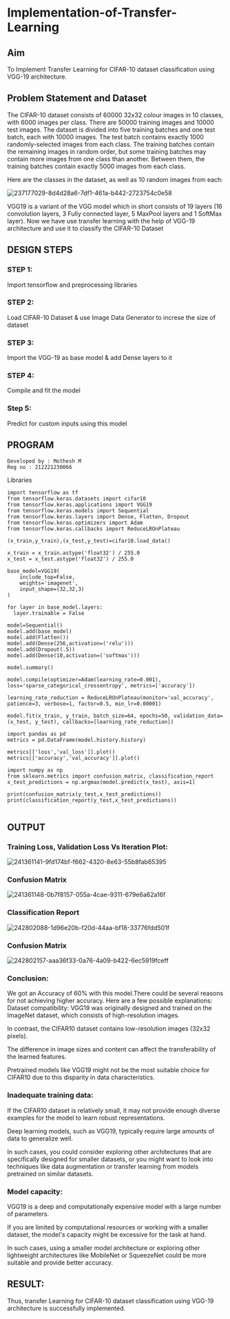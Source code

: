 # Implementation-of-Transfer-Learning
## Aim
To Implement Transfer Learning for CIFAR-10 dataset classification using VGG-19 architecture.
## Problem Statement and Dataset
The CIFAR-10 dataset consists of 60000 32x32 colour images in 10 classes, with 6000 images per class. There are 50000 training images and 10000 test images.
The dataset is divided into five training batches and one test batch, each with 10000 images. The test batch contains exactly 1000 randomly-selected images from each class. The training batches contain the remaining images in random order, but some training batches may contain more images from one class than another. Between them, the training batches contain exactly 5000 images from each class.

Here are the classes in the dataset, as well as 10 random images from each:

![237177029-8d4d28a6-7df1-461a-b442-2723754c0e58](https://github.com/vidyaneela/Implementation-of-Transfer-Learning/assets/94169318/0c867e5a-02f9-4e55-b90e-0f50b649c456)

VGG19 is a variant of the VGG model which in short consists of 19 layers (16 convolution layers, 3 Fully connected layer, 5 MaxPool layers and 1 SoftMax layer).
Now we have use transfer learning with the help of VGG-19 architecture and use it to classify the CIFAR-10 Dataset


## DESIGN STEPS
### STEP 1:

Import tensorflow and preprocessing libraries

### STEP 2:

Load CIFAR-10 Dataset & use Image Data Generator to increse the size of dataset

### STEP 3:

Import the VGG-19 as base model & add Dense layers to it

### STEP 4:

Compile and fit the model

### Step 5:

Predict for custom inputs using this model

## PROGRAM
```
Developed by : Mothesh M
Reg no : 212221230066
```
Libraries
```
import tensorflow as tf
from tensorflow.keras.datasets import cifar10
from tensorflow.keras.applications import VGG19
from tensorflow.keras.models import Sequential
from tensorflow.keras.layers import Dense, Flatten, Dropout
from tensorflow.keras.optimizers import Adam
from tensorflow.keras.callbacks import ReduceLROnPlateau

(x_train,y_train),(x_test,y_test)=cifar10.load_data()

x_train = x_train.astype('float32') / 255.0
x_test = x_test.astype('float32') / 255.0

base_model=VGG19(
    include_top=False,
    weights='imagenet',
    input_shape=(32,32,3)
)

for layer in base_model.layers:
  layer.trainable = False

model=Sequential()
model.add(base_model)
model.add(Flatten())
model.add(Dense(256,activation=('relu')))
model.add(Dropout(.5))
model.add(Dense(10,activation=('softmax')))

model.summary()

model.compile(optimizer=Adam(learning_rate=0.001), loss='sparse_categorical_crossentropy', metrics=['accuracy'])

learning_rate_reduction = ReduceLROnPlateau(monitor='val_accuracy', patience=3, verbose=1, factor=0.5, min_lr=0.00001)

model.fit(x_train, y_train, batch_size=64, epochs=50, validation_data=(x_test, y_test), callbacks=[learning_rate_reduction])

import pandas as pd
metrics = pd.DataFrame(model.history.history)

metrics[['loss','val_loss']].plot()
metrics[['accuracy','val_accuracy']].plot()

import numpy as np
from sklearn.metrics import confusion_matrix, classification_report
x_test_predictions = np.argmax(model.predict(x_test), axis=1)

print(confusion_matrix(y_test,x_test_predictions))
print(classification_report(y_test,x_test_predictions))


```

## OUTPUT
### Training Loss, Validation Loss Vs Iteration Plot:

![241361141-9fd174bf-f662-4320-8e63-55b8fab65395](https://github.com/vidyaneela/Implementation-of-Transfer-Learning/assets/94169318/9835def3-c786-4566-a7b0-9848c5715182)



### Confusion Matrix

![241361148-0b7f8157-055a-4cae-9311-679e6a62a16f](https://github.com/vidyaneela/Implementation-of-Transfer-Learning/assets/94169318/396ad930-1907-4b1b-8f8e-5d96553e303a)

### Classification Report

![242802088-1d96e20b-f20d-44aa-bf18-33776fdd501f](https://github.com/vidyaneela/Implementation-of-Transfer-Learning/assets/94169318/0b64e413-4f76-4ba3-aa9c-b2d7604bf837)

### Confusion Matrix

![242802157-aaa36f33-0a76-4a09-b422-6ec5919fceff](https://github.com/vidyaneela/Implementation-of-Transfer-Learning/assets/94169318/8589a21f-3b81-4443-a42b-6a0726375891)

### Conclusion:
We got an Accuracy of 60% with this model.There could be several reasons for not achieving higher accuracy. Here are a few possible explanations: Dataset compatibility: VGG19 was originally designed and trained on the ImageNet dataset, which consists of high-resolution images.

In contrast, the CIFAR10 dataset contains low-resolution images (32x32 pixels).

The difference in image sizes and content can affect the transferability of the learned features.

Pretrained models like VGG19 might not be the most suitable choice for CIFAR10 due to this disparity in data characteristics.

### Inadequate training data:
If the CIFAR10 dataset is relatively small, it may not provide enough diverse examples for the model to learn robust representations.

Deep learning models, such as VGG19, typically require large amounts of data to generalize well.

In such cases, you could consider exploring other architectures that are specifically designed for smaller datasets, or you might want to look into techniques like data augmentation or transfer learning from models pretrained on similar datasets.

### Model capacity:
VGG19 is a deep and computationally expensive model with a large number of parameters.

If you are limited by computational resources or working with a smaller dataset, the model's capacity might be excessive for the task at hand.

In such cases, using a smaller model architecture or exploring other lightweight architectures like MobileNet or SqueezeNet could be more suitable and provide better accuracy.

## RESULT:
Thus, transfer Learning for CIFAR-10 dataset classification using VGG-19 architecture is successfully implemented.
